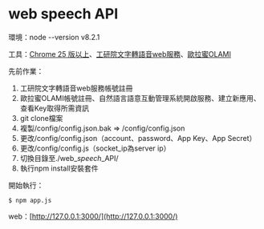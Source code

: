 # web speech API

環境：node --version v8.2.1

工具：[Chrome 25 版以上](https://www.google.com.tw/chrome/browser/desktop/index.html)、[工研院文字轉語音web服務](http://tts.itri.org.tw/index.php)、[歐拉蜜OLAMI](https://tw.olami.ai/wiki/?mp=sdk&content=sdk/nodejs/reference.html)

先前作業：

1. 工研院文字轉語音web服務帳號註冊
2. 歐拉蜜OLAMI帳號註冊、自然語言語意互動管理系統開啟服務、建立新應用、查看Key取得所需資訊
3. git clone檔案
4. 複製/config/config.json.bak =&gt; /config/config.json
5. 更改/config/config.json（account、password、App Key、App Secret）
6. 更改/config/config.js（socket\_ip為server ip）
7. 切換目錄至./web\__speech_\_API/
8. 執行npm install安裝套件

開始執行：

```
$ npm app.js
```

web：[http://127.0.0.1:3000/](http://127.0.0.1:3000/)
